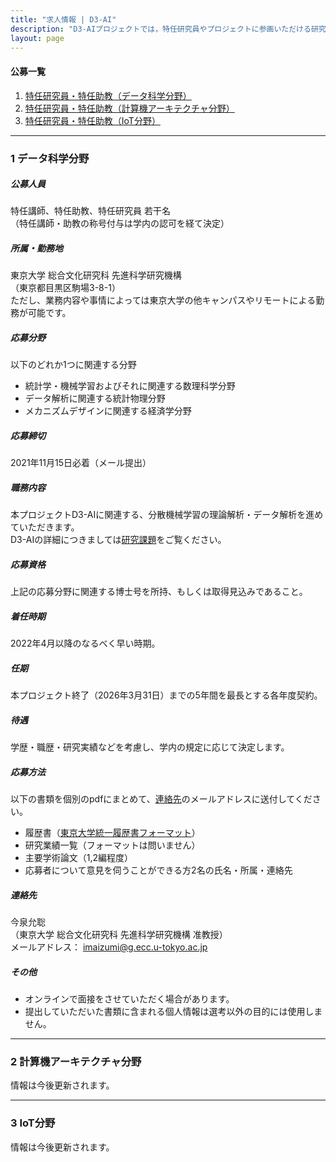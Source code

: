 ```yaml
---
title: "求人情報 | D3-AI"
description: "D3-AIプロジェクトでは，特任研究員やプロジェクトに参画いただける研究者や募集しています．"
layout: page
---
```



#### 公募一覧

1. [特任研究員・特任助教（データ科学分野）](#1-データ科学分野)
2. [特任研究員・特任助教（計算機アーキテクチャ分野）](#2-計算機アーキテクチャ分野)
3. [特任研究員・特任助教（IoT分野）](#3-IoT分野)

---
### 1 データ科学分野

##### 公募人員
特任講師、特任助教、特任研究員 若干名  
（特任講師・助教の称号付与は学内の認可を経て決定）

##### 所属・勤務地
東京大学 総合文化研究科 先進科学研究機構  
（東京都目黒区駒場3-8-1）  
ただし、業務内容や事情によっては東京大学の他キャンパスやリモートによる勤務が可能です。

##### 応募分野
以下のどれか1つに関連する分野

- 統計学・機械学習およびそれに関連する数理科学分野
- データ解析に関連する統計物理分野
- メカニズムデザインに関連する経済学分野


##### 応募締切
2021年11月15日必着（メール提出）

##### 職務内容
本プロジェクトD3-AIに関連する、分散機械学習の理論解析・データ解析を進めていただきます。  
D3-AIの詳細につきましては[研究課題](../research/)をご覧ください。

##### 応募資格
上記の応募分野に関連する博士号を所持、もしくは取得見込みであること。

##### 着任時期
2022年4月以降のなるべく早い時期。

##### 任期
本プロジェクト終了（2026年3月31日）までの5年間を最長とする各年度契約。

##### 待遇
学歴・職歴・研究実績などを考慮し、学内の規定に応じて決定します。


##### 応募方法

以下の書類を個別のpdfにまとめて、[連絡先](#連絡先)のメールアドレスに送付してください。

- 履歴書（[東京大学統一履歴書フォーマット](https://www.u-tokyo.ac.jp/ja/about/jobs/r01.html)）
- 研究業績一覧（フォーマットは問いません）
- 主要学術論文（1,2編程度）
- 応募者について意見を伺うことができる方2名の氏名・所属・連絡先



##### 連絡先

今泉允聡  
（東京大学 総合文化研究科 先進科学研究機構 准教授）  
メールアドレス： imaizumi@g.ecc.u-tokyo.ac.jp

##### その他

- オンラインで面接をさせていただく場合があります。
- 提出していただいた書類に含まれる個人情報は選考以外の目的には使用しません。

---

### 2 計算機アーキテクチャ分野

情報は今後更新されます。

---

### 3 IoT分野

情報は今後更新されます。
